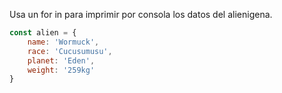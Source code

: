 Usa un for in para imprimir por consola los datos del alienigena.
```js
const alien = {
    name: 'Wormuck',
    race: 'Cucusumusu',
    planet: 'Eden',
    weight: '259kg'
}
```
